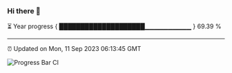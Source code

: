 ### Hi there 👋

⏳ Year progress { ████████████████████▁▁▁▁▁▁▁▁▁▁ } 69.39 %

---

⏰ Updated on Mon, 11 Sep 2023 06:13:45 GMT

![Progress Bar CI](https://github.com/liununu/liununu/workflows/Progress%20Bar%20CI/badge.svg)
